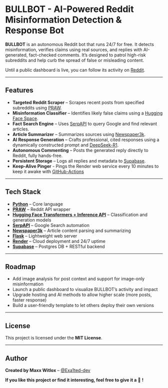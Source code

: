 # BULLBOT - AI-Powered Reddit Misinformation Detection & Response Bot

**BULLBOT** is an autonomous Reddit bot that runs 24/7 for free. It detects misinformation, verifies claims using real sources, and replies with AI-generated, fact-checked comments. It’s designed to patrol high-risk subreddits and help curb the spread of false or misleading content.

Until a public dashboard is live, you can follow its activity on [Reddit](https://www.reddit.com/user/BULLBOT-AI/).



---

## Features

- **Targeted Reddit Scraper** – Scrapes recent posts from specified subreddits using [PRAW](https://praw.readthedocs.io/).
- **Misinformation Classifier** – Identifies likely false claims using a [Hugging Face Space](https://huggingface.co/spaces/Exa1ted-dev/BULLBOT-post-classification).
- **Fact Search Engine** – Uses [SerpAPI](https://serpapi.com/) to query Google and find relevant articles.
- **Article Summarizer** – Summarizes sources using [Newspaper3k](https://newspaper.readthedocs.io/en/latest/).
- **AI Response Generation** – Crafts professional, cited responses using a dynamically constructed prompt and [DeepSeek-R1](https://huggingface.co/deepseek-ai/DeepSeek-R1).
- **Autonomous Commenting** – Posts the generated reply directly to Reddit, fully hands-free.
- **Persistent Storage** – Logs all replies and metadata to [Supabase](https://supabase.com/).
- **Keep-Alive Pinger** - Pings the Render web service every 10 minutes to keep it awake with [GitHub-Actions](https://docs.github.com/en/actions)

---

## Tech Stack

- **[Python](https://www.python.org/)** – Core language
- **[PRAW](https://praw.readthedocs.io/)** – Reddit API wrapper
- **[Hugging Face Transformers + Inference API](https://huggingface.co/)** – Classification and generation models
- **[SerpAPI](https://serpapi.com/)** – Google Search automation
- **[Newspaper3k](https://newspaper.readthedocs.io/)** – Article content parsing and summarizing
- **[Flask](https://flask.palletsprojects.com/)** – Lightweight web server
- **[Render](https://render.com/)** – Cloud deployment and 24/7 uptime
- **[Supabase](https://supabase.com/)** – Postgres DB + RESTful backend

---

## Roadmap

- Add image analysis for post context and support for image-only misinformation
- Launch a public dashboard to visualize BULLBOT’s activity and impact
- Upgrade hosting and AI methods to allow higher scale (more posts, faster response)
- Build a user-friendly template to let others deploy their own versions

---

## License

This project is licensed under the **MIT License**.

---

## Author

**Created by Maxx Witlox** – [@Exa1ted-dev](https://github.com/Exa1ted-dev)

**If you like this project or find it interesting, feel free to give it a** 🌟 **!**
